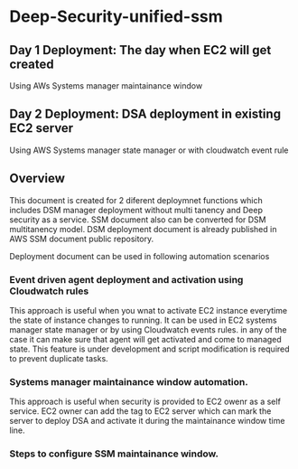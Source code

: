 # Deep-Security-unified-ssm

## Day 1 Deployment: The day when EC2 will get created
  Using AWs Systems manager maintainance window

## Day 2 Deployment: DSA deployment in existing EC2 server
  Using  AWS Systems manager state manager or with cloudwatch event rule 
  


## Overview
This document is created for 2 diferent deploymnet functions which includes DSM manager deployment without multi tanency and Deep security as a service. SSM document also can be converted for DSM multitanency model. DSM deployment document is already published in AWS SSM document public repository.

Deployment document can be used in following automation scenarios
### Event driven agent deployment and activation using Cloudwatch rules
   This approach is useful when you wnat to activate EC2 instance everytime the state of instance changes to running. It can be used in EC2 systems manager state manager or by using Cloudwatch events rules. in any of the case it can make sure that agent will get activated and come to managed state. This feature is under development and script modification is required to prevent duplicate tasks.
    
### Systems manager maintainance window automation.
   This approach is useful when security is provided to EC2 owenr as a self service. EC2 owner can add the tag to EC2 server which can mark the server to deploy DSA and activate it during the maintainance window time line.
  
### Steps to configure SSM maintainance window.
 

